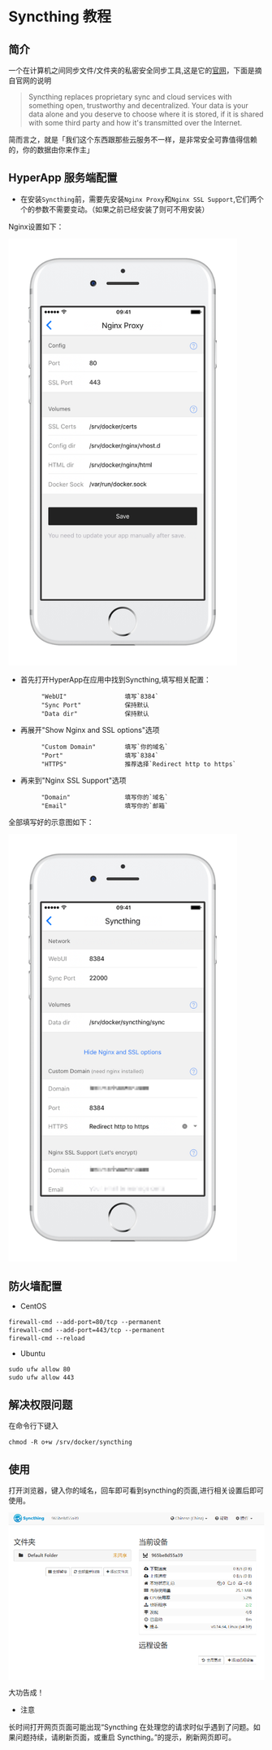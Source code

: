# Syncthing 教程

## 简介 

一个在计算机之间同步文件/文件夹的私密安全同步工具,这是它的[官网](https://syncthing.net)，下面是摘自官网的说明

>Syncthing replaces proprietary sync and cloud services with something open, trustworthy and decentralized. Your data is your data alone and you deserve to choose where it is stored, if it is shared with some third party and how it's transmitted over the Internet.

简而言之，就是「我们这个东西跟那些云服务不一样，是非常安全可靠值得信赖的，你的数据由你来作主」


## HyperApp 服务端配置

- 在安装`Syncthing`前，需要先安装`Nginx Proxy`和`Nginx SSL Support`,它们两个个的参数不需要变动。（如果之前已经安装了则可不用安装）

Nginx设置如下：

<img src="../../images/syncthing-1.png" width="450" />

- 首先打开HyperApp在应用中找到Syncthing,填写相关配置：

```
         "WebUI"                填写`8384`
         "Sync Port"            保持默认
         "Data dir"             保持默认
```
- 再展开"Show Nginx and SSL options"选项

```
         "Custom Domain"        填写`你的域名`
         "Port"                 填写`8384`
         "HTTPS"                推荐选择`Redirect http to https`
```

- 再来到"Nginx SSL Support"选项

```
         "Domain"               填写你的`域名`
         "Email"                填写你的`邮箱`
```
全部填写好的示意图如下：

<img src="../../images/syncthing-2.png" width="450" />

## 防火墙配置

- CentOS
```
firewall-cmd --add-port=80/tcp --permanent
firewall-cmd --add-port=443/tcp --permanent
firewall-cmd --reload
```
- Ubuntu
```
sudo ufw allow 80
sudo ufw allow 443
```

## 解决权限问题

在命令行下键入

```
chmod -R o+w /srv/docker/syncthing
```

## 使用

打开浏览器，键入你的域名，回车即可看到syncthing的页面,进行相关设置后即可使用。

<img src="../../images/syncthing-3.png" align=center />

大功告成！

- 注意

长时间打开网页页面可能出现“Syncthing 在处理您的请求时似乎遇到了问题。如果问题持续，请刷新页面，或重启 Syncthing。”的提示，刷新网页即可。
